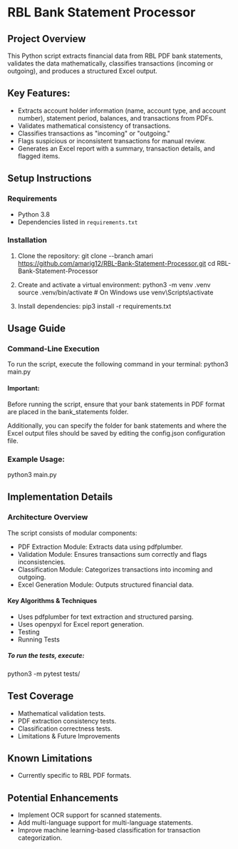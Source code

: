 # RBL Bank Statement Processor

## Project Overview
This Python script extracts financial data from RBL PDF bank statements, validates the data mathematically, classifies transactions (incoming or outgoing), and produces a structured Excel output.

## Key Features:
- Extracts account holder information (name, account type, and account number), statement period, balances, and transactions from PDFs.
- Validates mathematical consistency of transactions.
- Classifies transactions as "incoming" or "outgoing."
- Flags suspicious or inconsistent transactions for manual review.
- Generates an Excel report with a summary, transaction details, and flagged items.


## Setup Instructions

### Requirements
- Python 3.8
- Dependencies listed in `requirements.txt`

### Installation
1. Clone the repository:
   git clone --branch amari https://github.com/amarig12/RBL-Bank-Statement-Processor.git
   cd RBL-Bank-Statement-Processor

2. Create and activate a virtual environment:
    python3 -m venv .venv
    source .venv/bin/activate  # On Windows use venv\Scripts\activate

3. Install dependencies:
    pip3 install -r requirements.txt

## Usage Guide

### Command-Line Execution
To run the script, execute the following command in your terminal:
python3 main.py

#### Important:
Before running the script, ensure that your bank statements in PDF format are placed in the bank_statements folder.

Additionally, you can specify the folder for bank statements and where the Excel output files should be saved by editing the config.json configuration file.


### Example Usage:
python3 main.py

## Implementation Details

### Architecture Overview
The script consists of modular components:

- PDF Extraction Module: Extracts data using pdfplumber.
- Validation Module: Ensures transactions sum correctly and flags inconsistencies.
- Classification Module: Categorizes transactions into incoming and outgoing.
- Excel Generation Module: Outputs structured financial data.


#### Key Algorithms & Techniques
- Uses pdfplumber for text extraction and structured parsing.
- Uses openpyxl for Excel report generation.
- Testing
- Running Tests

##### To run the tests, execute:

python3 -m pytest tests/


## Test Coverage
- Mathematical validation tests.
- PDF extraction consistency tests.
- Classification correctness tests.
- Limitations & Future Improvements


## Known Limitations
- Currently specific to RBL PDF formats.


## Potential Enhancements
- Implement OCR support for scanned statements.
- Add multi-language support for multi-language statements.
- Improve machine learning-based classification for transaction categorization.